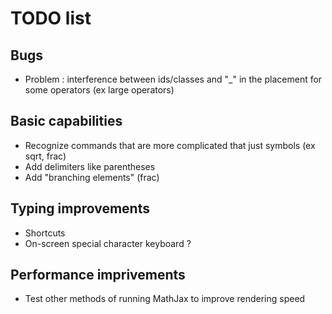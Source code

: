 # TODO list

## Bugs
- Problem : interference between ids/classes and "_" in the placement for some operators (ex large operators)

## Basic capabilities
- Recognize commands that are more complicated that just symbols (ex sqrt, frac)
- Add delimiters like parentheses
- Add "branching elements" (frac)

## Typing improvements
- Shortcuts
- On-screen special character keyboard ?

## Performance imprivements
- Test other methods of running MathJax to improve rendering speed